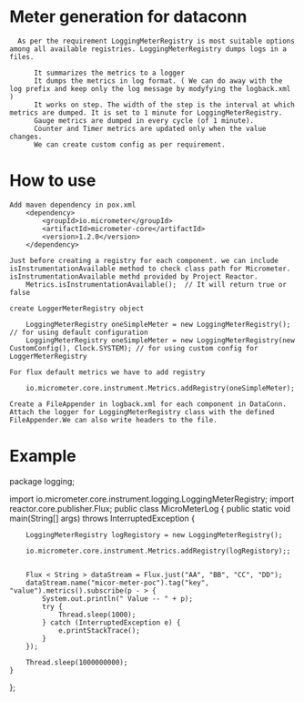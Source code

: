 # Meter generation for dataconn
      
	  As per the requirement LoggingMeterRegistry is most suitable options among all available registries. LoggingMeterRegistry dumps logs in a files. 
	  
		  It summarizes the metrics to a logger
		  It dumps the metrics in log format. ( We can do away with the log prefix and keep only the log message by modyfying the logback.xml )
		  It works on step. The width of the step is the interval at which metrics are dumped. It is set to 1 minute for LoggingMeterRegistry.
		  Gauge metrics are dumped in every cycle (of 1 minute).
		  Counter and Timer metrics are updated only when the value changes.
		  We can create custom config as per requirement. 

		
	
 
# How to use 
	
	Add maven dependency in pox.xml
		<dependency>
			<groupId>io.micrometer</groupId>
			<artifactId>micrometer-core</artifactId>
			<version>1.2.0</version>
		</dependency>
	
	Just before creating a registry for each component. we can include isInstrumentationAvailable method to check class path for Micrometer. isInstrumentationAvailable methd provided by Project Reactor.
		Metrics.isInstrumentationAvailable();  // It will return true or false
	
	create LoggerMeterRegistry object
  
		LoggingMeterRegistry oneSimpleMeter = new LoggingMeterRegistry();  // for using default configuration
		LoggingMeterRegistry oneSimpleMeter = new LoggingMeterRegistry(new CustomConfig(), Clock.SYSTEM); // for using custom config for LoggerMeterRegistry
	
	For flux default metrics we have to add registry
		
		io.micrometer.core.instrument.Metrics.addRegistry(oneSimpleMeter);
		
	Create a FileAppender in logback.xml for each component in DataConn. Attach the logger for LoggingMeterRegistry class with the defined FileAppender.We can also write headers to the file.
	
# Example

package logging;

import io.micrometer.core.instrument.logging.LoggingMeterRegistry;
import reactor.core.publisher.Flux;
public class MicroMeterLog {
    public static void main(String[] args) throws InterruptedException {

        LoggingMeterRegistry logRegistory = new LoggingMeterRegistry();

        io.micrometer.core.instrument.Metrics.addRegistry(logRegistory);;


        Flux < String > dataStream = Flux.just("AA", "BB", "CC", "DD");
        dataStream.name("micor-meter-poc").tag("key", "value").metrics().subscribe(p - > {
            System.out.println(" Value -- " + p);
            try {
                Thread.sleep(1000);
            } catch (InterruptedException e) {
                e.printStackTrace();
            }
        });

        Thread.sleep(1000000000);
    }
};

